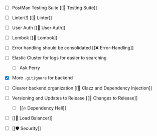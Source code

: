 - [ ] PostMan Testing Suite [[🍬 Testing Suite]]
- [ ] Linter(!) [[👕 Linter]]
- [ ] User Auth [[🔑 User Auth]]
- [ ] Lombok [[🏴󠁧󠁢󠁳󠁣󠁴󠁿 Lombok]]
- [ ] Error handling should be consolidated [[❌ Error-Handling]]
- [ ] Elastic Cluster for logs for easier to searching
	- [ ] Ask Perry
- [x] More `.gitignore` for backend
- [ ] Clearer backend organization [[💉 Clazz and Dependency Injection]]
- [ ] Versioning and Updates to Release [[🚀 Changes to Release]]
	- [ ] [[🔥 Dependency Hell]]
- [ ] [[🗿 Load Balancer]]
- [ ] [[🛡️ Security]]





